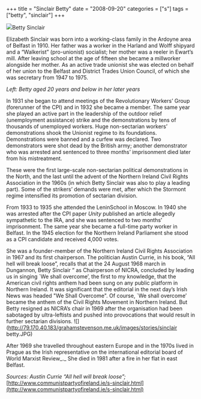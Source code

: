 +++
title = "Sinclair Betty"
date = "2008-09-20"
categories = ["s"]
tags = ["betty", "sinclair"]
+++

![](http://79.170.40.183/grahamstevenson.me.uk/images/stories/Sinclair%20Betty%20at%2020%20yrs.JPG)Betty Sinclair

Elizabeth Sinclair was born into a working-class family in the Ardoyne area of Belfast in 1910. Her father was a worker in the Harland and Wolff shipyard and a “Walkerist” (pro-unionist) socialist; her mother was a reeler in Ewart’s mill. After leaving school at the age of fifteen she became a millworker alongside her mother. As an active trade unionist she was elected on behalf of her union to the Belfast and District Trades Union Council, of which she was secretary from 1947 to 1975.

_Left: Betty aged 20 years and below in her later years_

  
In 1931 she began to attend meetings of the Revolutionary Workers’ Group (forerunner of the CPI) and in 1932 she became a member. The same year she played an active part in the leadership of the outdoor relief (unemployment assistance) strike and the demonstrations by tens of thousands of unemployed workers. Huge non-sectarian workers’ demonstrations shook the Unionist regime to its foundations. Demonstrations were banned and a curfew was declared. Two demonstrators were shot dead by the British army; another demonstrator who was arrested and sentenced to three months’ imprisonment died later from his mistreatment.

These were the first large-scale non-sectarian political demonstrations in the North, and the last until the advent of the Northern Ireland Civil Rights Association in the 1960s (in which Betty Sinclair was also to play a leading part). Some of the strikers’ demands were met, after which the Stormont regime intensified its promotion of sectarian division.

From 1933 to 1935 she attended the LeninSchool in Moscow. In 1940 she was arrested after the CPI paper _Unity_ published an article allegedly sympathetic to the IRA, and she was sentenced to two months’ imprisonment. The same year she became a full-time party worker in Belfast. In the 1945 election for the Northern Ireland Parliament she stood as a CPI candidate and received 4,000 votes.

She was a founder-member of the Northern Ireland Civil Rights Association in 1967 and its first chairperson. The politician Austin Currie, in his book, “All hell will break loose”, recalls that at the 24 August 1968 march in Dungannon, Betty Sinclair “ as Chairperson of NICRA, concluded by leading us in singing \`We shall overcome’, the first to my knowledge, that the American civil rights anthem had been sung on any public platform in Northern Ireland. It was significant that the editorial in the next day’s Irish News was headed "We Shall Overcome". Of course, \`We shall overcome’ became the anthem of the Civil Rights Movement in Northern Ireland. But Betty resigned as NICRA’s chair in 1969 after the organisation had been sabotaged by ultra-leftists and pushed into provocations that would result in further sectarian divisions. ![](http://79.170.40.183/grahamstevenson.me.uk/images/stories/sinclair betty.JPG) 

  
After 1969 she travelled throughout eastern Europe and in the 1970s lived in Prague as the Irish representative on the international editorial board of World Marxist Review_._ She died in 1981 after a fire in her flat in east Belfast.  
  
_Sources:_ _Austin_ _Currie “All hell will break loose”;_ [http://www.communistpartyofireland.ie/s-sinclair.html](http://www.communistpartyofireland.ie/s-sinclair.html)

